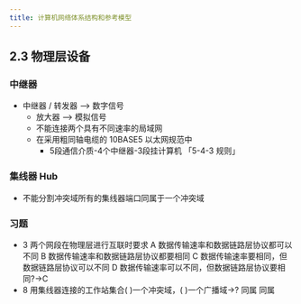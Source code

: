 ```yaml
---
title: 计算机网络体系结构和参考模型
---
```

## 2.3 物理层设备
### 中继器
- 中继器 / 转发器 ——> 数字信号
  - 放大器 ——> 模拟信号
  - 不能连接两个具有不同速率的局域网
  - 在采用粗同轴电缆的 10BASE5 以太网规范中 
      - 5段通信介质-4个中继器-3段挂计算机 「5-4-3 规则」 
### 集线器 Hub
  - 不能分割冲突域所有的集线器端口同属于一个冲突域
### 习题
- 3 两个网段在物理层进行互联时要求
A 数据传输速率和数据链路层协议都可以不同
B 数据传输速率和数据链路层协议都要相同
C 数据传输速率要相同，但数据链路层协议可以不同
D 数据传输速率可以不同，但数据链路层协议要相同?→C
- 8  用集线器连接的工作站集合(    )一个冲突域，(    )一个广播域→? 同属 同属
